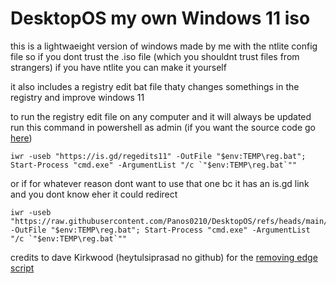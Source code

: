 # DesktopOS my own Windows 11 iso 

this is a lightwaeight version of windows made by me with the ntlite config file so if you dont trust the .iso file (which you shouldnt trust files from strangers) if you have ntlite you can make it yourself

it also includes a registry edit bat file thaty changes somethings in the registry and improve windows 11


to run the registry edit file on any computer and it will always be updated run this command in powershell as admin (if you want the source code go [here](https://raw.githubusercontent.com/Panos0210/DesktopOS/refs/heads/main/All%20Tweaks.bat))
```
iwr -useb "https://is.gd/regedits11" -OutFile "$env:TEMP\reg.bat"; Start-Process "cmd.exe" -ArgumentList "/c `"$env:TEMP\reg.bat`""
```

or if for whatever reason dont want to use that one bc it has an is.gd link and you dont know eher it could redirect
```
iwr -useb "https://raw.githubusercontent.com/Panos0210/DesktopOS/refs/heads/main/All%20Tweaks.bat" -OutFile "$env:TEMP\reg.bat"; Start-Process "cmd.exe" -ArgumentList "/c `"$env:TEMP\reg.bat`""
```

credits to dave Kirkwood (heytulsiprasad no github) for the [removing edge script](https://gist.github.com/heytulsiprasad/670b7451a1931cfd354c4813c74ac181)
